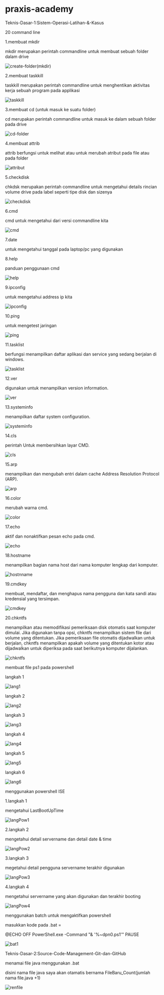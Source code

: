 # praxis-academy

Teknis-Dasar-1:Sistem-Operasi-Latihan-&-Kasus

20 command line

1.membuat mkdir

mkdir merupakan perintah commandline untuk membuat sebuah folder dalam drive

![create-folder(mkdir)](https://user-images.githubusercontent.com/60251611/73122002-14910b80-3fb2-11ea-8747-e184f01bf203.png)

2.membuat taskkill

taskkill merupakan perintah commandline untuk menghentikan aktivitas kerja sebuah program pada applikasi

![taskkill](https://user-images.githubusercontent.com/60251611/73122114-9cc3e080-3fb3-11ea-80cb-6a6309ea8ed1.png)

3.membuat cd (untuk masuk ke suatu folder)

cd merupakan perintah commandline untuk masuk ke dalam sebuah folder pada drive

![cd-folder](https://user-images.githubusercontent.com/60251611/73122257-6b4c1480-3fb5-11ea-92d1-94470da67e39.png)

4.membuat attrib 

attrib berfungsi untuk melihat atau untuk merubah atribut pada file atau pada folder

![attribut](https://user-images.githubusercontent.com/60251611/73122335-13fa7400-3fb6-11ea-9474-0b8913bf5ca5.png)

5.checkdisk

chkdsk merupakan perintah commandline untuk mengetahui details rincian volume drive pada label seperti tipe disk dan
sizenya

![checkdisk](https://user-images.githubusercontent.com/60251611/73122495-4dcc7a00-3fb8-11ea-8a26-375bb1dc3469.png)

6.cmd

cmd untuk mengetahui dari versi commandline kita

![cmd](https://user-images.githubusercontent.com/60251611/73129572-fc54d700-4019-11ea-927b-b9be1ddabc1e.png)

7.date

untuk mengetahui tanggal pada laptop/pc yang digunakan


8.help

panduan penggunaan cmd

![help](https://user-images.githubusercontent.com/60251611/73129668-bac52b80-401b-11ea-8142-c39de1371383.png)

9.ipconfig

untuk mengetahui address ip kita

![ipconfig](https://user-images.githubusercontent.com/60251611/73129683-f233d800-401b-11ea-88ec-7eb372210b99.png)

10.ping

untuk mengetest jaringan

![ping](https://user-images.githubusercontent.com/60251611/73129690-1394c400-401c-11ea-8502-3ffc0a27bb5c.png)

11.tasklist

berfungsi menampilkan daftar aplikasi dan service yang sedang berjalan di windows.

![tasklist](https://user-images.githubusercontent.com/60251611/73129729-21971480-401d-11ea-8058-a389044a8581.png)

12.ver

digunakan untuk menampilkan version information.

![ver](https://user-images.githubusercontent.com/60251611/73129733-3673a800-401d-11ea-9310-0c59448d577e.png)

13.systeminfo

menampilkan daftar system configuration.

![systeminfo](https://user-images.githubusercontent.com/60251611/73129725-0926fa00-401d-11ea-8a2d-5e8030b9ecdd.png)

14.cls

perintah Untuk membersihkan layar CMD.

![cls](https://user-images.githubusercontent.com/60251611/73129600-61103180-401a-11ea-86be-b3531d1fc960.png)

15.arp

menampilkan dan mengubah entri dalam cache Address Resolution Protocol (ARP).

![arp](https://user-images.githubusercontent.com/60251611/73129581-155d8800-401a-11ea-8bc7-509a7561b361.png)

16.color

merubah warna cmd.

![color](https://user-images.githubusercontent.com/60251611/73129655-73d73600-401b-11ea-93ee-7104270fad45.png)

17.echo

aktif dan nonaktifkan pesan echo pada cmd.

![echo](https://user-images.githubusercontent.com/60251611/73129666-a41ed480-401b-11ea-8b4b-f9ab56995e6c.png)

18.hostname

menampilkan bagian nama host dari nama komputer lengkap dari komputer.

![hostnname](https://user-images.githubusercontent.com/60251611/73129677-d9c3bd80-401b-11ea-9edc-e30c4fedf31e.png)

19.cmdkey

membuat, mendaftar, dan menghapus nama pengguna dan kata sandi atau kredensial yang tersimpan.

![cmdkey](https://user-images.githubusercontent.com/60251611/73129644-5904c180-401b-11ea-823b-d78837150f10.png)

20.chkntfs

menampilkan atau memodifikasi pemeriksaan disk otomatis saat komputer dimulai. Jika digunakan tanpa opsi, chkntfs menampilkan sistem file dari volume yang ditentukan. Jika pemeriksaan file otomatis dijadwalkan untuk berjalan, chkntfs menampilkan apakah volume yang ditentukan kotor atau dijadwalkan untuk diperiksa pada saat berikutnya komputer dijalankan.

![chkntfs](https://user-images.githubusercontent.com/60251611/73129592-3a51fb00-401a-11ea-9716-121de0b930c8.png)

membuat file ps1 pada powershell

langkah 1

![lang1](https://user-images.githubusercontent.com/60251611/73131246-3635d580-403a-11ea-85b6-6de9b2017cb2.png)

langkah 2

![lang2](https://user-images.githubusercontent.com/60251611/73131251-4cdc2c80-403a-11ea-8305-94a997a084df.png)

langkah 3

![lang3](https://user-images.githubusercontent.com/60251611/73131256-62e9ed00-403a-11ea-8f6f-1f1753b8ee4b.png)

langkah 4

![lang4](https://user-images.githubusercontent.com/60251611/73131264-81e87f00-403a-11ea-8143-892f36671ba1.png)

langkah 5

![lang5](https://user-images.githubusercontent.com/60251611/73131370-641c1980-403c-11ea-8aea-195485f0a8e7.png)

langkah 6

![lang6](https://user-images.githubusercontent.com/60251611/73131274-b6f4d180-403a-11ea-9783-e7f10c9a2f9c.png)

menggunakan powershell ISE

1.langkah 1

mengetahui LastBootUpTime

![langPow1](https://user-images.githubusercontent.com/60251611/73134822-bc1f4400-406d-11ea-85a0-4a3edb2cd7c9.png)

2.langkah 2

mengetahui detail servername dan detail date & time

![langPow2](https://user-images.githubusercontent.com/60251611/73134841-f8eb3b00-406d-11ea-929a-099cdd41ffcc.png)

3.langkah 3

megetahui detail pengguna servername terakhir digunakan

![langPow3](https://user-images.githubusercontent.com/60251611/73134855-13251900-406e-11ea-999b-73cd0431f3b0.png)

4.langkah 4

mengetahui servername yang akan digunakan dan terakhir booting

![langPow4](https://user-images.githubusercontent.com/60251611/73134861-29cb7000-406e-11ea-9da8-82f00b3af93.png)

menggunakan batch untuk mengaktifkan powershell

masukkan kode pada .bat =

@ECHO OFF
PowerShell.exe -Command "& '%~dpn0.ps1'"
PAUSE

![bat1](https://user-images.githubusercontent.com/60251611/73134872-3c45a980-406e-11ea-8750-5eff8f512973.png)







Teknis-Dasar-2:Source-Code-Management-Git-dan-GitHub

menamai file java menggunakan .bat

disini nama file java saya akan otamatis bernama FileBaru_Count(jumlah nama file.java +1)

![renfile](https://user-images.githubusercontent.com/60251611/73611487-d7adc000-4614-11ea-9465-ecbcb62920a.png)
